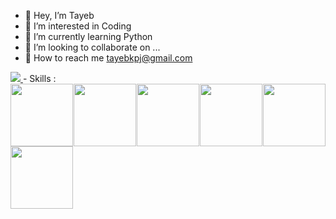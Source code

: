 - 👋 Hey, I’m Tayeb
- 👀 I’m interested in Coding
- 🌱 I’m currently learning Python
- 💞️ I’m looking to collaborate on ...
- 📧 How to reach me tayebkpj@gmail.com
<a href="https://www.facebook.com/tayeb.tas.13913">
<img src="https://camo.githubusercontent.com/2d1ffa69dd491ebeca01b2098cf8233dd09950ff5895abccd5b455ca442abc59/68747470733a2f2f696d672e736869656c64732e696f2f62616467652f46616365626f6f6b2d3138373746323f7374796c653d666f722d7468652d6261646765266c6f676f3d66616365626f6f6b266c6f676f436f6c6f723d7768697465" />
</a>
- Skills :
<div style="display:flex;flex-wrap:wrap;justify-content:space-between;">
  <img src="https://user-images.githubusercontent.com/104755858/200106671-7a563638-04c0-45a9-98c2-ed24e7789b87.png" height="100" width="100">
  <img src="https://user-images.githubusercontent.com/104755858/200106712-7ba6189b-7790-4fe8-9720-6c281d17e705.png" height="100" width="100">
  <img src="https://user-images.githubusercontent.com/104755858/200106628-d09f6507-fda9-45ca-b894-13194f2fca0e.png" height="100" width="100">
  <img src="https://user-images.githubusercontent.com/104755858/200106643-bb9618a3-b0d7-4ca5-bc9c-5d7bd58b6edf.png" height="100" width="100">
  <img src="https://user-images.githubusercontent.com/104755858/200106658-a91a7c16-f304-45f4-997e-edb6610597c6.png" height="100" width="100">
  <img src="https://user-images.githubusercontent.com/104755858/200107119-cbe15b26-5517-47b2-a504-a8b1fc33bc16.png" height="100" width="100">
</div>

<!---
Tayeb-Ahmed-TAS/Tayeb-Ahmed-TAS is a ✨ special ✨ repository because its `README.md` (this file) appears on your GitHub profile.
You can click the Preview link to take a look at your changes.
--->
